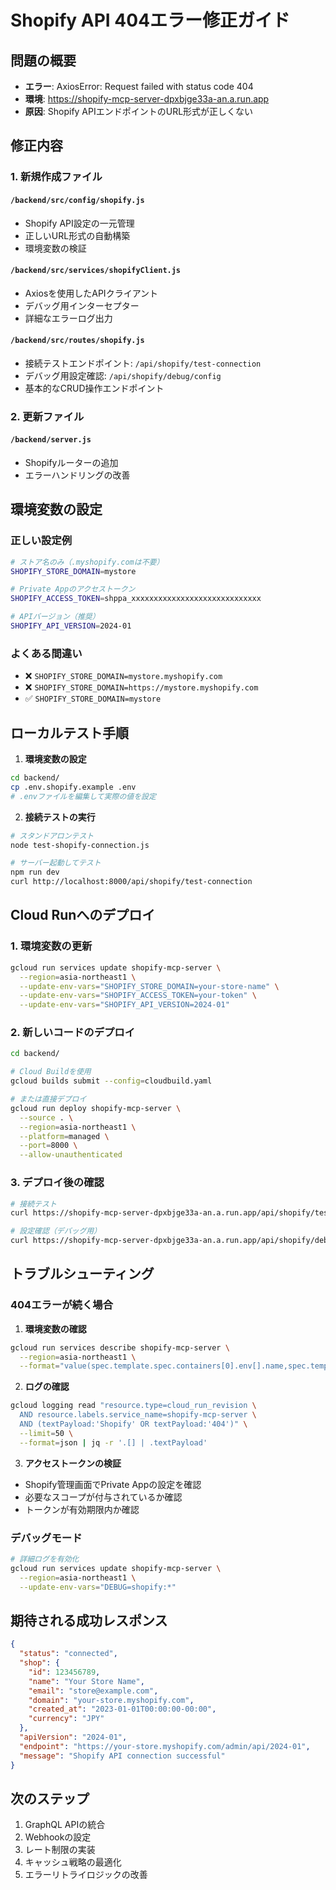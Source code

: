 # Shopify API 404エラー修正ガイド

## 問題の概要
- **エラー**: AxiosError: Request failed with status code 404
- **環境**: https://shopify-mcp-server-dpxbjge33a-an.a.run.app
- **原因**: Shopify APIエンドポイントのURL形式が正しくない

## 修正内容

### 1. 新規作成ファイル

#### `/backend/src/config/shopify.js`
- Shopify API設定の一元管理
- 正しいURL形式の自動構築
- 環境変数の検証

#### `/backend/src/services/shopifyClient.js`
- Axiosを使用したAPIクライアント
- デバッグ用インターセプター
- 詳細なエラーログ出力

#### `/backend/src/routes/shopify.js`
- 接続テストエンドポイント: `/api/shopify/test-connection`
- デバッグ用設定確認: `/api/shopify/debug/config`
- 基本的なCRUD操作エンドポイント

### 2. 更新ファイル

#### `/backend/server.js`
- Shopifyルーターの追加
- エラーハンドリングの改善

## 環境変数の設定

### 正しい設定例
```bash
# ストア名のみ（.myshopify.comは不要）
SHOPIFY_STORE_DOMAIN=mystore

# Private Appのアクセストークン
SHOPIFY_ACCESS_TOKEN=shppa_xxxxxxxxxxxxxxxxxxxxxxxxxxxxx

# APIバージョン（推奨）
SHOPIFY_API_VERSION=2024-01
```

### よくある間違い
- ❌ `SHOPIFY_STORE_DOMAIN=mystore.myshopify.com`
- ❌ `SHOPIFY_STORE_DOMAIN=https://mystore.myshopify.com`
- ✅ `SHOPIFY_STORE_DOMAIN=mystore`

## ローカルテスト手順

1. **環境変数の設定**
```bash
cd backend/
cp .env.shopify.example .env
# .envファイルを編集して実際の値を設定
```

2. **接続テストの実行**
```bash
# スタンドアロンテスト
node test-shopify-connection.js

# サーバー起動してテスト
npm run dev
curl http://localhost:8000/api/shopify/test-connection
```

## Cloud Runへのデプロイ

### 1. 環境変数の更新
```bash
gcloud run services update shopify-mcp-server \
  --region=asia-northeast1 \
  --update-env-vars="SHOPIFY_STORE_DOMAIN=your-store-name" \
  --update-env-vars="SHOPIFY_ACCESS_TOKEN=your-token" \
  --update-env-vars="SHOPIFY_API_VERSION=2024-01"
```

### 2. 新しいコードのデプロイ
```bash
cd backend/

# Cloud Buildを使用
gcloud builds submit --config=cloudbuild.yaml

# または直接デプロイ
gcloud run deploy shopify-mcp-server \
  --source . \
  --region=asia-northeast1 \
  --platform=managed \
  --port=8000 \
  --allow-unauthenticated
```

### 3. デプロイ後の確認
```bash
# 接続テスト
curl https://shopify-mcp-server-dpxbjge33a-an.a.run.app/api/shopify/test-connection

# 設定確認（デバッグ用）
curl https://shopify-mcp-server-dpxbjge33a-an.a.run.app/api/shopify/debug/config
```

## トラブルシューティング

### 404エラーが続く場合

1. **環境変数の確認**
```bash
gcloud run services describe shopify-mcp-server \
  --region=asia-northeast1 \
  --format="value(spec.template.spec.containers[0].env[].name,spec.template.spec.containers[0].env[].value)"
```

2. **ログの確認**
```bash
gcloud logging read "resource.type=cloud_run_revision \
  AND resource.labels.service_name=shopify-mcp-server \
  AND (textPayload:'Shopify' OR textPayload:'404')" \
  --limit=50 \
  --format=json | jq -r '.[] | .textPayload'
```

3. **アクセストークンの検証**
- Shopify管理画面でPrivate Appの設定を確認
- 必要なスコープが付与されているか確認
- トークンが有効期限内か確認

### デバッグモード
```bash
# 詳細ログを有効化
gcloud run services update shopify-mcp-server \
  --region=asia-northeast1 \
  --update-env-vars="DEBUG=shopify:*"
```

## 期待される成功レスポンス

```json
{
  "status": "connected",
  "shop": {
    "id": 123456789,
    "name": "Your Store Name",
    "email": "store@example.com",
    "domain": "your-store.myshopify.com",
    "created_at": "2023-01-01T00:00:00-00:00",
    "currency": "JPY"
  },
  "apiVersion": "2024-01",
  "endpoint": "https://your-store.myshopify.com/admin/api/2024-01",
  "message": "Shopify API connection successful"
}
```

## 次のステップ

1. GraphQL APIの統合
2. Webhookの設定
3. レート制限の実装
4. キャッシュ戦略の最適化
5. エラーリトライロジックの改善